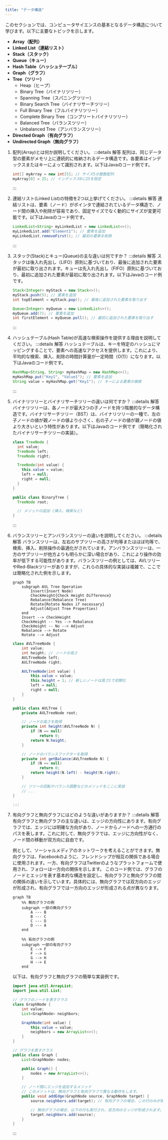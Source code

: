 ```yaml
---
title: "データ構造"
---
```

このセクションでは、コンピュータサイエンスの基本となるデータ構造について学びます。以下に主要なトピックを示します。

- **Array（配列）**
- **Linked List（連結リスト）**
- **Stack（スタック）**
- **Queue（キュー）**
- **Hash Table（ハッシュテーブル）**
- **Graph（グラフ）**
- **Tree（ツリー）**
  - Heap（ヒープ）
  - Binary Tree（バイナリツリー）
  - Spanning Tree（スパニングツリー）
  - Binary Search Tree（バイナリサーチツリー）
  - Full Binary Tree（フルバイナリツリー）
  - Complete Binary Tree（コンプリートバイナリツリー）
  - Balanced Tree（バランスツリー）
  - Unbalanced Tree（アンバランスツリー）
- **Directed Graph（有向グラフ）**
- **Undirected Graph（無向グラフ）**

1. 配列(Array)とは何か説明してください。
   :::details 解答
   配列は、同じデータ型の要素がメモリ上に連続的に格納されるデータ構造です。各要素はインデックスまたはキーによって識別されます。以下はJavaのコード例です。

   ```java
   int[] myArray = new int[5]; // サイズ5の整数配列
   myArray[0] = 25; // インデックス0に25を設定
   ```

   :::

2. 連結リスト(Linked List)の特徴を2つ以上挙げてください。
   :::details 解答
   連結リストは、要素（ノード）がポインタで連結されているデータ構造で、ノード間の挿入や削除が容易であり、固定サイズでなく動的にサイズが変更可能です。以下はJavaのコード例です。

   ```java
   LinkedList<String> myLinkedList = new LinkedList<>();
   myLinkedList.add("Element1"); // 要素を追加
   myLinkedList.removeFirst(); // 最初の要素を削除
   ```

   :::

3. スタック(Stack)とキュー(Queue)の主な違いは何ですか？
   :::details 解答
   スタックは後入れ先出し（LIFO）原則に基づいており、最後に追加された要素が最初に取り出されます。キューは先入れ先出し（FIFO）原則に基づいており、最初に追加された要素が最初に取り出されます。以下はJavaのコード例です。

   ```java
   Stack<Integer> myStack = new Stack<>();
   myStack.push(5); // 要素を追加
   int topElement = myStack.pop(); // 最後に追加された要素を取り出す

   Queue<Integer> myQueue = new LinkedList<>();
   myQueue.add(7); // 要素を追加
   int firstElement = myQueue.poll(); // 最初に追加された要素を取り出す
   ```

   :::

4. ハッシュテーブル(Hash Table)が高速な検索操作を提供する理由を説明してください。
   :::details 解答
   ハッシュテーブルは、キーを特定のハッシュにマッピングすることで、要素への高速なアクセスを提供します。これにより、平均的な検索、挿入、削除の時間計算量が一定時間（O(1)）になります。以下はJavaのコード例です。

   ```java
   HashMap<String, String> myHashMap = new HashMap<>();
   myHashMap.put("Key1", "Value1"); // 要素を追加
   String value = myHashMap.get("Key1"); // キーによる要素の検索
   ```

   :::

5. バイナリツリーとバイナリサーチツリーの違いは何ですか？
   :::details 解答
   バイナリツリーは、各ノードが最大2つの子ノードを持つ階層的なデータ構造です。バイナリサーチツリー（BST）は、バイナリツリーの一種で、左の子ノードの値が親ノードの値より小さく、右の子ノードの値が親ノードの値より大きいという特性があります。以下はJavaのコード例です（簡略化されたバイナリサーチツリーの実装）。

   ```java
   class TreeNode {
     int value;
     TreeNode left;
     TreeNode right;

     TreeNode(int value) {
       this.value = value;
       left = null;
       right = null;
     }
   }

   public class BinaryTree {
     TreeNode root;

     // メソッドの追加 (挿入、検索など)
   }
   ```

   :::

6. バランスツリーとアンバランスツリーの違いを説明してください。
   :::details 解答
   バランスツリーは、左右のサブツリーの高さが均等またはほぼ均等で、検索、挿入、削除操作の最適化がされています。アンバランスツリーは、一方のサブツリーが他方よりも明らかに深い場合があり、これにより操作の効率が低下する可能性があります。バランスツリーの例としては、AVLツリーやRed-Blackツリーがありますが、これらの具体的な実装は複雑で、ここでは簡略化された例を示します。

    ```mermaid
    graph TB
        subgraph AVL Tree Operation
            Insert(Insert Node)
            CheckHeight{Check Height Difference}
            Rebalance(Rebalance Tree)
            Rotate{Rotate Nodes if necessary}
            Adjust(Adjust Tree Properties)
        end
        Insert --> CheckHeight
        CheckHeight -- Yes --> Rebalance
        CheckHeight -- No --> Adjust
        Rebalance --> Rotate
        Rotate --> Adjust
    ```

   ```java
   class AVLTreeNode {
       int value;
       int height; // ノードの高さ
       AVLTreeNode left;
       AVLTreeNode right;

       AVLTreeNode(int value) {
           this.value = value;
           this.height = 1; // 新しいノードは高さ1で初期化
           left = null;
           right = null;
       }
   }

   public class AVLTree {
       private AVLTreeNode root;

       // ノードの高さを取得
       private int height(AVLTreeNode N) {
           if (N == null)
               return 0;
           return N.height;
       }

       // ノードのバランスファクターを取得
       private int getBalance(AVLTreeNode N) {
           if (N == null)
               return 0;
           return height(N.left) - height(N.right);
       }

       // ツリーの回転やバランス調整などのメソッドをここに実装
       // ...
   }

   :::

7. 有向グラフと無向グラフにはどのような違いがありますか？
   :::details 解答
   有向グラフと無向グラフの主な違いは、エッジの方向性にあります。有向グラフでは、エッジには明確な方向があり、ノードからノードへの一方通行のパスを表します。これに対して、無向グラフでは、エッジに方向性がなく、ノード間の移動が双方向に自由です。

   例として、ソーシャルメディアのネットワークを考えることができます。無向グラフは、Facebookのように、フレンドシップが相互の関係である場合に使用されます。一方、有向グラフはTwitterのようなプラットフォームで使用され、フォローは一方向の関係を示します。
   このコード例では、グラフのノードとエッジを表す基本的な構造を設定し、有向グラフと無向グラフの間の関係の違いを示しています。具体的には、無向グラフでは双方向のエッジが形成され、有向グラフでは一方向のエッジが形成される点が異なります。

    ```mermaid
    graph TB
        %% 無向グラフの例
        subgraph 一部の無向グラフ
            A --- B
            B --- C
            C --- D
            D --- A
        end

        %% 有向グラフの例
        subgraph 一部の有向グラフ
            E --> F
            F --> G
            G --> H
            H --> E
        end
    ```

   以下は、有向グラフと無向グラフの簡単な実装例です。

   ```java
   import java.util.ArrayList;
   import java.util.List;

   // グラフのノードを表すクラス
   class GraphNode {
       int value;
       List<GraphNode> neighbors;

       GraphNode(int value) {
           this.value = value;
           neighbors = new ArrayList<>();
       }
   }

   // グラフを表すクラス
   public class Graph {
       List<GraphNode> nodes;

       public Graph() {
           nodes = new ArrayList<>();
       }

       // ノード間にエッジを追加するメソッド
       // このメソッドは、無向グラフと有向グラフで異なる動作をします。
       public void addEdge(GraphNode source, GraphNode target) {
           source.neighbors.add(target); // 有向グラフの場合、この行のみが実行されます。

           // 無向グラフの場合、以下の行も実行され、双方向のエッジが形成されます。
           target.neighbors.add(source);
       }
   }
   ```

   :::
